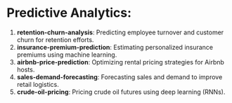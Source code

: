 # Predictive Analytics:
1.	 **retention-churn-analysis**: Predicting employee turnover and customer churn for retention efforts.
2.	 **insurance-premium-prediction**: Estimating personalized insurance premiums using machine learning.
3.	 **airbnb-price-prediction**: Optimizing rental pricing strategies for Airbnb hosts.
4.	 **sales-demand-forecasting**: Forecasting sales and demand to improve retail logistics.
5.	 **crude-oil-pricing**: Pricing crude oil futures using deep learning (RNNs).
